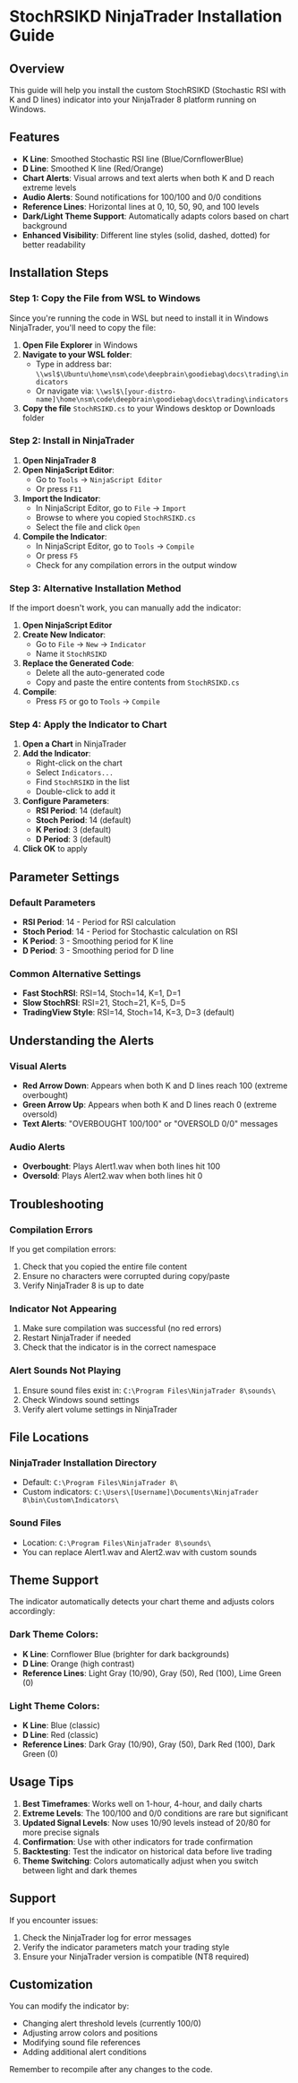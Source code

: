 # StochRSIKD NinjaTrader Installation Guide

## Overview
This guide will help you install the custom StochRSIKD (Stochastic RSI with K and D lines) indicator into your NinjaTrader 8 platform running on Windows.

## Features
- **K Line**: Smoothed Stochastic RSI line (Blue/CornflowerBlue)
- **D Line**: Smoothed K line (Red/Orange)
- **Chart Alerts**: Visual arrows and text alerts when both K and D reach extreme levels
- **Audio Alerts**: Sound notifications for 100/100 and 0/0 conditions
- **Reference Lines**: Horizontal lines at 0, 10, 50, 90, and 100 levels
- **Dark/Light Theme Support**: Automatically adapts colors based on chart background
- **Enhanced Visibility**: Different line styles (solid, dashed, dotted) for better readability

## Installation Steps

### Step 1: Copy the File from WSL to Windows

Since you're running the code in WSL but need to install it in Windows NinjaTrader, you'll need to copy the file:

1. **Open File Explorer** in Windows
2. **Navigate to your WSL folder**:
   - Type in address bar: `\\wsl$\Ubuntu\home\nsm\code\deepbrain\goodiebag\docs\trading\indicators`
   - Or navigate via: `\\wsl$\[your-distro-name]\home\nsm\code\deepbrain\goodiebag\docs\trading\indicators`
3. **Copy the file** `StochRSIKD.cs` to your Windows desktop or Downloads folder

### Step 2: Install in NinjaTrader

1. **Open NinjaTrader 8**
2. **Open NinjaScript Editor**:
   - Go to `Tools` → `NinjaScript Editor`
   - Or press `F11`
3. **Import the Indicator**:
   - In NinjaScript Editor, go to `File` → `Import`
   - Browse to where you copied `StochRSIKD.cs`
   - Select the file and click `Open`
4. **Compile the Indicator**:
   - In NinjaScript Editor, go to `Tools` → `Compile`
   - Or press `F5`
   - Check for any compilation errors in the output window

### Step 3: Alternative Installation Method

If the import doesn't work, you can manually add the indicator:

1. **Open NinjaScript Editor**
2. **Create New Indicator**:
   - Go to `File` → `New` → `Indicator`
   - Name it `StochRSIKD`
3. **Replace the Generated Code**:
   - Delete all the auto-generated code
   - Copy and paste the entire contents from `StochRSIKD.cs`
4. **Compile**:
   - Press `F5` or go to `Tools` → `Compile`

### Step 4: Apply the Indicator to Chart

1. **Open a Chart** in NinjaTrader
2. **Add the Indicator**:
   - Right-click on the chart
   - Select `Indicators...`
   - Find `StochRSIKD` in the list
   - Double-click to add it
3. **Configure Parameters**:
   - **RSI Period**: 14 (default)
   - **Stoch Period**: 14 (default)
   - **K Period**: 3 (default)
   - **D Period**: 3 (default)
4. **Click OK** to apply

## Parameter Settings

### Default Parameters
- **RSI Period**: 14 - Period for RSI calculation
- **Stoch Period**: 14 - Period for Stochastic calculation on RSI
- **K Period**: 3 - Smoothing period for K line
- **D Period**: 3 - Smoothing period for D line

### Common Alternative Settings
- **Fast StochRSI**: RSI=14, Stoch=14, K=1, D=1
- **Slow StochRSI**: RSI=21, Stoch=21, K=5, D=5
- **TradingView Style**: RSI=14, Stoch=14, K=3, D=3 (default)

## Understanding the Alerts

### Visual Alerts
- **Red Arrow Down**: Appears when both K and D lines reach 100 (extreme overbought)
- **Green Arrow Up**: Appears when both K and D lines reach 0 (extreme oversold)
- **Text Alerts**: "OVERBOUGHT 100/100" or "OVERSOLD 0/0" messages

### Audio Alerts
- **Overbought**: Plays Alert1.wav when both lines hit 100
- **Oversold**: Plays Alert2.wav when both lines hit 0

## Troubleshooting

### Compilation Errors
If you get compilation errors:
1. Check that you copied the entire file content
2. Ensure no characters were corrupted during copy/paste
3. Verify NinjaTrader 8 is up to date

### Indicator Not Appearing
1. Make sure compilation was successful (no red errors)
2. Restart NinjaTrader if needed
3. Check that the indicator is in the correct namespace

### Alert Sounds Not Playing
1. Ensure sound files exist in: `C:\Program Files\NinjaTrader 8\sounds\`
2. Check Windows sound settings
3. Verify alert volume settings in NinjaTrader

## File Locations

### NinjaTrader Installation Directory
- Default: `C:\Program Files\NinjaTrader 8\`
- Custom indicators: `C:\Users\[Username]\Documents\NinjaTrader 8\bin\Custom\Indicators\`

### Sound Files
- Location: `C:\Program Files\NinjaTrader 8\sounds\`
- You can replace Alert1.wav and Alert2.wav with custom sounds

## Theme Support

The indicator automatically detects your chart theme and adjusts colors accordingly:

### Dark Theme Colors:
- **K Line**: Cornflower Blue (brighter for dark backgrounds)
- **D Line**: Orange (high contrast)
- **Reference Lines**: Light Gray (10/90), Gray (50), Red (100), Lime Green (0)

### Light Theme Colors:
- **K Line**: Blue (classic)
- **D Line**: Red (classic)
- **Reference Lines**: Dark Gray (10/90), Gray (50), Dark Red (100), Dark Green (0)

## Usage Tips

1. **Best Timeframes**: Works well on 1-hour, 4-hour, and daily charts
2. **Extreme Levels**: The 100/100 and 0/0 conditions are rare but significant
3. **Updated Signal Levels**: Now uses 10/90 levels instead of 20/80 for more precise signals
4. **Confirmation**: Use with other indicators for trade confirmation
5. **Backtesting**: Test the indicator on historical data before live trading
6. **Theme Switching**: Colors automatically adjust when you switch between light and dark themes

## Support

If you encounter issues:
1. Check the NinjaTrader log for error messages
2. Verify the indicator parameters match your trading style
3. Ensure your NinjaTrader version is compatible (NT8 required)

## Customization

You can modify the indicator by:
- Changing alert threshold levels (currently 100/0)
- Adjusting arrow colors and positions
- Modifying sound file references
- Adding additional alert conditions

Remember to recompile after any changes to the code.